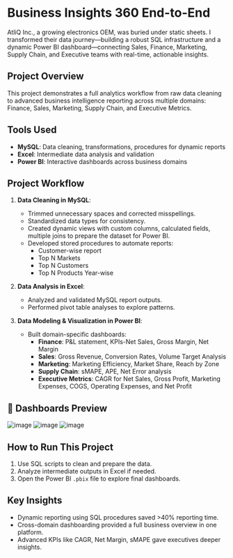 # Business Insights 360 End-to-End
AtliQ Inc., a growing electronics OEM, was buried under static sheets. I transformed their data journey—building a robust SQL infrastructure and a dynamic Power BI dashboard—connecting Sales, Finance, Marketing, Supply Chain, and Executive teams with real-time, actionable insights.

## Project Overview
This project demonstrates a full analytics workflow from raw data cleaning to advanced business intelligence reporting across multiple domains: Finance, Sales, Marketing, Supply Chain, and Executive Metrics.

## Tools Used
- **MySQL**: Data cleaning, transformations, procedures for dynamic reports
- **Excel**: Intermediate data analysis and validation
- **Power BI**: Interactive dashboards across business domains

## Project Workflow
1. **Data Cleaning in MySQL**:
   - Trimmed unnecessary spaces and corrected misspellings.
   - Standardized data types for consistency.
   - Created dynamic views with custom columns, calculated fields, multiple joins to prepare the dataset for Power BI.
   - Developed stored procedures to automate reports:
     - Customer-wise report
     - Top N Markets
     - Top N Customers
     - Top N Products Year-wise

2. **Data Analysis in Excel**:
   - Analyzed and validated MySQL report outputs.
   - Performed pivot table analyses to explore patterns.

3. **Data Modeling & Visualization in Power BI**:
   - Built domain-specific dashboards:
     - **Finance**: P&L statement, KPIs-Net Sales, Gross Margin, Net Margin
     - **Sales**: Gross Revenue, Conversion Rates, Volume Target Analysis
     - **Marketing**: Marketing Efficiency, Market Share, Reach by Zone
     - **Supply Chain**: sMAPE, APE, Net Error analysis
     - **Executive Metrics**: CAGR for Net Sales, Gross Profit, Marketing Expenses, COGS, Operating Expenses, and Net Profit

## 📸 Dashboards Preview
![image](https://github.com/user-attachments/assets/4f0d408d-d76b-4b88-ac99-74a0b83d518a)
![image](https://github.com/user-attachments/assets/74f7aa28-7c8c-402b-ac08-a6e28d662896)
![image](https://github.com/user-attachments/assets/3ef33794-4a19-4d69-bfee-3f9c7287f325)

## How to Run This Project
1. Use SQL scripts to clean and prepare the data.
2. Analyze intermediate outputs in Excel if needed.
3. Open the Power BI `.pbix` file to explore final dashboards.

## Key Insights
- Dynamic reporting using SQL procedures saved >40% reporting time.
- Cross-domain dashboarding provided a full business overview in one platform.
- Advanced KPIs like CAGR, Net Margin, sMAPE gave executives deeper insights.

